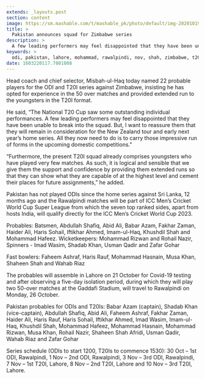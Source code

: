 ```yaml
--- 
extends: _layouts.post 
section: content 
image: https://sm.mashable.com/t/mashable_pk/photo/default/img-20201019-144825_wg9a.1200.jpg 
title: > 
  Pakistan announces squad for Zimbabwe series 
description: > 
  A few leading performers may feel disappointed that they have been unable to break into the squad.But, I want to reassure them that they will remain in consideration for the New Zealand tour and early next year’s home series.All they now need to do is to carry those impressive run of forms in the upcoming domestic competitions."“Furthermore, the present T20I squad already comprises youngsters who have played very few matches.Probables: Batsmen, Abdullah Shafiq, Abid Ali, Babar Azam, Fakhar Zaman, Haider Ali, Haris Sohail, Iftikhar Ahmed, Imam-ul-Haq, Khushdil Shah and Mohammad Hafeez. 
keywords: > 
  odi, pakistan, lahore, mohammad, rawalpindi, nov, shah, zimbabwe, t20i, announces, series, khan, haris, squad, matches 
date: 1603220117.7801008 
--- 
```

<div><p>Head coach and chief selector, Misbah-ul-Haq today named 22 probable players for the ODI and T20I series against Zimbabwe, insisting he has opted for experience in the 50 over matches and provided extended run to the youngsters in the T20I format.</p>

<p>He said, &#8220;The National T20 Cup saw some outstanding individual performances. A few leading performers may feel disappointed that they have been unable to break into the squad. But, I want to reassure them that they will remain in consideration for the New Zealand tour and early next year&#8217;s home series. All they now need to do is to carry those impressive run of forms in the upcoming domestic competitions."</p>

 

<p> </p>

<p>&#8220;Furthermore, the present T20I squad already comprises youngsters who have played very few matches. As such, it is logical and sensible that we give them the support and confidence by providing them extended runs so that they can show what they are capable of at the highest level and cement their places for future assignments,&#8221; he added.</p>

<p>Pakistan has not played ODIs since the home series against Sri Lanka, 12 months ago and the Rawalpindi matches will be part of ICC Men&#8217;s Cricket World Cup Super League from which the seven top ranked sides, apart from hosts India, will qualify directly for the ICC Men&#8217;s Cricket World Cup 2023.</p>

<p>Probables: Batsmen, Abdullah Shafiq, Abid Ali, Babar Azam, Fakhar Zaman, Haider Ali, Haris Sohail, Iftikhar Ahmed, Imam-ul-Haq, Khushdil Shah and Mohammad Hafeez. Wicketkeepers: Mohammad Rizwan and Rohail Nazir, Spinners - Imad Wasim, Shadab Khan, Usman Qadir and Zafar Gohar</p>

<p>Fast bowlers: Faheem Ashraf, Haris Rauf, Mohammad Hasnain, Musa Khan, Shaheen Shah and Wahab Riaz</p>

<p>The probables will assemble in Lahore on 21 October for Covid-19 testing and after observing a five-day isolation period, during which they will play two 50-over matches at the Gaddafi Stadium, will travel to Rawalpindi on Monday, 26 October.</p>

<p>Pakistan probables for ODIs and T20Is: Babar Azam (captain), Shadab Khan (vice-captain), Abdullah Shafiq, Abid Ali, Faheem Ashraf, Fakhar Zaman, Haider Ali, Haris Rauf, Haris Sohail, Iftikhar Ahmed, Imad Wasim, Imam-ul-Haq, Khushdil Shah, Mohammad Hafeez, Mohammad Hasnain, Mohammad Rizwan, Musa Khan, Rohail Nazir, Shaheen Shah Afridi, Usman Qadir, Wahab Riaz and Zafar Gohar</p>

<p>Series schedule (ODIs to start 1200, T20Is to commence 1530): 30 Oct &#8211; 1st ODI, Rawalpindi, 1 Nov &#8211; 2nd ODI, Rawalpindi, 3 Nov &#8211; 3rd ODI, Rawalpindi, 7 Nov &#8211; 1st T20I, Lahore, 8 Nov &#8211; 2nd T20I, Lahore and 10 Nov &#8211; 3rd T20I, Lahore.</p>
  
  </div>